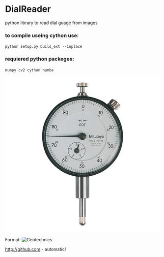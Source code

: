 # DialReader
python library to read dial guage from images

### to compile useing cython use:
`python setup.py build_ext --inplace`
### requiered python packeges:
`numpy cv2 cython numba`


![GitHub Logo](/img/dial_1.jpg)

Format: ![Geotechnics](http://www.geotechegypt.com)


http://github.com - automatic!
